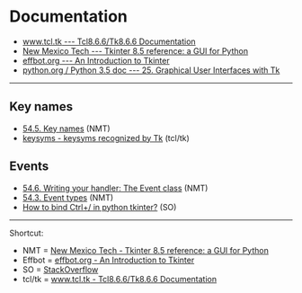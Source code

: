 
# Documentation

- [www.tcl.tk --- Tcl8.6.6/Tk8.6.6 Documentation](http://www.tcl.tk/man/tcl8.6/contents.htm)
- [New Mexico Tech --- Tkinter 8.5 reference: a GUI for Python](http://infohost.nmt.edu/tcc/help/pubs/tkinter/web/index.html)
- [effbot.org --- An Introduction to Tkinter](http://effbot.org/tkinterbook/tkinter-index.htm)
- [python.org / Python 3.5 doc --- 25. Graphical User Interfaces with Tk](https://docs.python.org/3.5/library/tk.html)

---

## Key names

- [54.5. Key names](http://infohost.nmt.edu/tcc/help/pubs/tkinter/web/key-names.html) (NMT)
- [keysyms - keysyms recognized by Tk](http://www.tcl.tk/man/tcl8.6/TkCmd/keysyms.htm) (tcl/tk)

## Events

- [54.6. Writing your handler: The Event class](http://infohost.nmt.edu/tcc/help/pubs/tkinter/web/event-handlers.html) (NMT)
- [54.3. Event types](http://infohost.nmt.edu/tcc/help/pubs/tkinter/web/event-types.html) (NMT)
- [How to bind Ctrl+/ in python tkinter?](http://stackoverflow.com/a/16082411/1832058) (SO)

---

Shortcut:

- NMT = [New Mexico Tech - Tkinter 8.5 reference: a GUI for Python](http://infohost.nmt.edu/tcc/help/pubs/tkinter/web/index.html)
- Effbot = [effbot.org - An Introduction to Tkinter](http://effbot.org/tkinterbook/tkinter-index.htm)
- SO = [StackOverflow](http://StackOverflow.com)
- tcl/tk = [www.tcl.tk - Tcl8.6.6/Tk8.6.6 Documentation](http://www.tcl.tk/man/tcl8.6/contents.htm)
